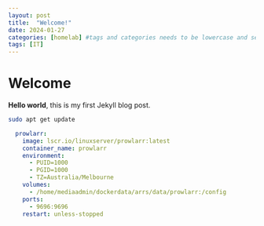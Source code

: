 ```yaml
---
layout: post
title:  "Welcome!"
date: 2024-01-27
categories: [homelab] #tags and categories needs to be lowercase and separated by commas
tags: [IT]
---
```


# Welcome

**Hello world**, this is my first Jekyll blog post.

```bash
sudo apt get update
```
```yaml
  prowlarr:
    image: lscr.io/linuxserver/prowlarr:latest
    container_name: prowlarr
    environment:
      - PUID=1000
      - PGID=1000
      - TZ=Australia/Melbourne
    volumes:
      - /home/mediaadmin/dockerdata/arrs/data/prowlarr:/config
    ports:
      - 9696:9696
    restart: unless-stopped
```
